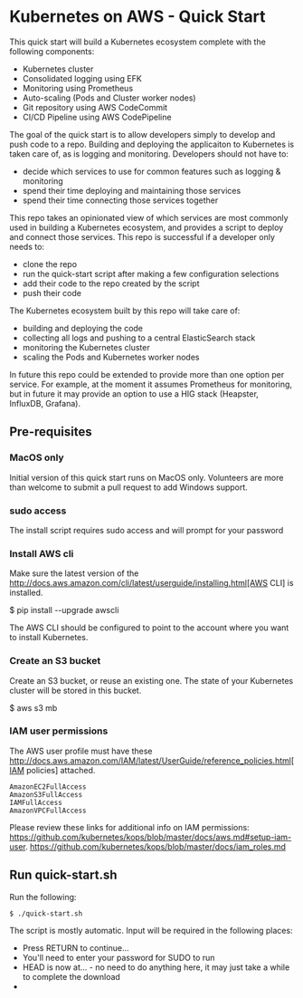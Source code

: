 # Kubernetes on AWS - Quick Start
This quick start will build a Kubernetes ecosystem complete with the following components:

* Kubernetes cluster
* Consolidated logging using EFK
* Monitoring using Prometheus
* Auto-scaling (Pods and Cluster worker nodes)
* Git repository using AWS CodeCommit
* CI/CD Pipeline using AWS CodePipeline

The goal of the quick start is to allow developers simply to develop and push code to a repo. Building and deploying the applicaiton to Kubernetes is taken care of, as is logging and monitoring.
Developers should not have to:
* decide which services to use for common features such as logging & monitoring
* spend their time deploying and maintaining those services
* spend their time connecting those services together

This repo takes an opinionated view of which services are most commonly used in building a Kubernetes ecosystem, and provides a script to deploy and connect those services. This repo is successful if a developer only needs to:
* clone the repo
* run the quick-start script after making a few configuration selections
* add their code to the repo created by the script
* push their code

The Kubernetes ecosystem built by this repo will take care of:
* building and deploying the code
* collecting all logs and pushing to a central ElasticSearch stack
* monitoring the Kubernetes cluster
* scaling the Pods and Kubernetes worker nodes

In future this repo could be extended to provide more than one option per service. For example, at the moment it assumes Prometheus for monitoring, but in future it may provide an option to use a HIG stack (Heapster, InfluxDB, Grafana).

## Pre-requisites
### MacOS only

Initial version of this quick start runs on MacOS only. Volunteers are more than welcome to submit a pull request to add Windows support. 

### sudo access

The install script requires sudo access and will prompt for your password

### Install AWS cli

Make sure the latest version of the http://docs.aws.amazon.com/cli/latest/userguide/installing.html[AWS CLI]
is installed. 

   $ pip install --upgrade awscli

The AWS CLI should be configured to point to the account where you want to install Kubernetes.

### Create an S3 bucket

Create an S3 bucket, or reuse an existing one. The state of your Kubernetes cluster will be stored in this bucket.

   $ aws s3 mb <unique bucket name>

### IAM user permissions

The AWS user profile must have these http://docs.aws.amazon.com/IAM/latest/UserGuide/reference_policies.html[IAM policies] attached.

    AmazonEC2FullAccess
    AmazonS3FullAccess
    IAMFullAccess
    AmazonVPCFullAccess


Please review these links for additional info on IAM permissions:
https://github.com/kubernetes/kops/blob/master/docs/aws.md#setup-iam-user. https://github.com/kubernetes/kops/blob/master/docs/iam_roles.md

## Run quick-start.sh
Run the following:

    $ ./quick-start.sh
    
The script is mostly automatic. Input will be required in the following places:

* Press RETURN to continue...
* You'll need to enter your password for SUDO to run
* HEAD is now at... - no need to do anything here, it may just take a while to complete the download
* 
